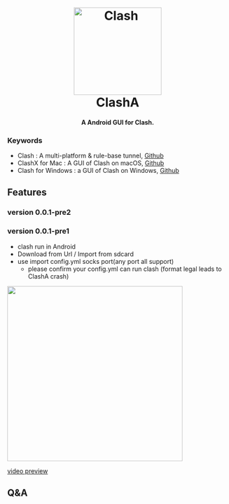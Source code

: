 <h1 align="center">
  <img src="https://github.com/ccg2018/ClashA/raw/master/docs/logo.png" alt="Clash" width="200">
  <br>
  ClashA
  <br>
</h1>

<h4 align="center">A Android GUI for Clash.</h4>

### Keywords
- Clash : A multi-platform & rule-base tunnel, [Github](https://github.com/Dreamacro/clash)
- ClashX for Mac : A GUI of Clash on macOS, [Github](https://github.com/yichengchen/clashX)
- Clash for Windows :  a GUI of Clash on Windows, [Github](https://raw.githubusercontent.com/Fndroid/clash_for_windows_pkg)

## Features
### version 0.0.1-pre2


### version 0.0.1-pre1 
- clash run in Android
- Download from Url / Import from sdcard
- use import config.yml socks port(any port all support)
    - please confirm your config.yml can run clash (format legal leads to ClashA crash) 

<img src="https://github.com/ccg2018/ClashA/raw/master/docs/clashpre1.png" width="400">

[video preview](https://github.com/ccg2018/ClashA/raw/master/docs/clashpre1.mp4)




## Q&A


